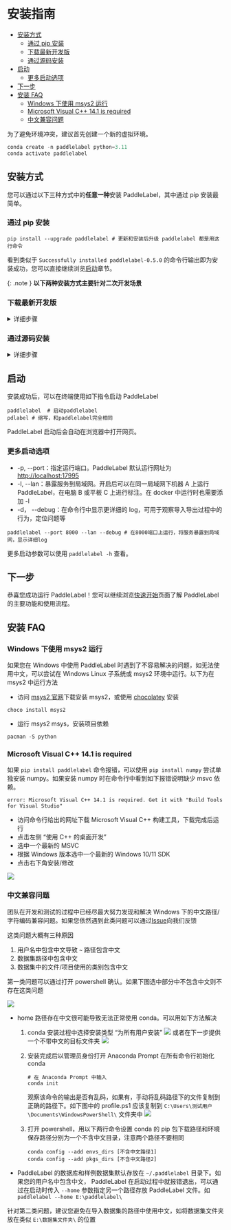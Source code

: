 # 安装指南

<!-- TOC -->

- [安装方式](#%E5%AE%89%E8%A3%85%E6%96%B9%E5%BC%8F)
  - [通过 pip 安装](#%E9%80%9A%E8%BF%87-pip-%E5%AE%89%E8%A3%85)
  - [下载最新开发版](#%E4%B8%8B%E8%BD%BD%E6%9C%80%E6%96%B0%E5%BC%80%E5%8F%91%E7%89%88)
  - [通过源码安装](#%E9%80%9A%E8%BF%87%E6%BA%90%E7%A0%81%E5%AE%89%E8%A3%85)
- [启动](#%E5%90%AF%E5%8A%A8)
  - [更多启动选项](#%E6%9B%B4%E5%A4%9A%E5%90%AF%E5%8A%A8%E9%80%89%E9%A1%B9)
- [下一步](#%E4%B8%8B%E4%B8%80%E6%AD%A5)
- [安装 FAQ](#%E5%AE%89%E8%A3%85-faq)
  - [Windows 下使用 msys2 运行](#windows-%E4%B8%8B%E4%BD%BF%E7%94%A8-msys2-%E8%BF%90%E8%A1%8C)
  - [Microsoft Visual C++ 14.1 is required](#microsoft-visual-c-141-is-required)
  - [中文兼容问题](#%E4%B8%AD%E6%96%87%E5%85%BC%E5%AE%B9%E9%97%AE%E9%A2%98)

<!-- /TOC -->

为了避免环境冲突，建议首先创建一个新的虚拟环境。

```python
conda create -n paddlelabel python=3.11
conda activate paddlelabel
```

## 安装方式

您可以通过以下三种方式中的**任意一种**安装 PaddleLabel，其中通过 pip 安装最简单。

### 通过 pip 安装

```shell
pip install --upgrade paddlelabel # 更新和安装后升级 paddlelabel 都是用这行命令
```

看到类似于 `Successfully installed paddlelabel-0.5.0` 的命令行输出即为安装成功，您可以直接继续浏览[启动](#%E5%90%AF%E5%8A%A8)章节。

{: .note }
**以下两种安装方式主要针对二次开发场景**

### 下载最新开发版

<details> <summary markdown="span">详细步骤</summary>
每当 PaddleLabel 的代码有更新，项目的 Github Action 脚本都会构建一个反映最新版代码的安装包。这一安装包未经过全面测试，因此很可能存在一些问题，仅推荐为尝试最新版本使用。其中可能修复了一些 pypi 版本中存在的问题，添加了一些新功能或进行了一些性能提升。

安装方式为

<!-- 1. 访问 [Action 执行记录网页](https://github.com/PaddleCV-SIG/PaddleLabel/actions/workflows/build.yml)
2. 选择最上面（最新）的一条记录，点击进入
   ![](/doc/CN/assets/action-1.png)
3. 滑到页面最下方，点击下载 PaddleLabel_built_package 压缩包
   ![1](https://user-images.githubusercontent.com/29757093/201905747-a2b0901c-9331-4a90-b4ae-44c855314810.jpg) -->

1. 从[此链接](https://nightly.link/PaddleCV-SIG/PaddleLabel/workflows/build/develop/PaddleLabel_built_package.zip)下载最新开发版安装包
2. 解压该压缩文件，之后执行

```shell
pip install [解压出的.whl文件名，如 paddlelabel-0.5.0-py3-none-any.whl ]
```

</details>

### 通过源码安装

<details> <summary markdown='span'>详细步骤</summary>
如果使用Windows系统，推荐使用git bash或powershell执行以下命令。

1. 首先将后端代码克隆到本地

```shell
git clone https://github.com/PaddleCV-SIG/PaddleLabel
```

2. 接下来克隆并构建前端，构建前请确保安装了 [Node.js](https://nodejs.org/en/) 和 npm

```shell
git clone https://github.com/PaddleCV-SIG/PaddleLabel-Frontend
cd PaddleLabel-Frontend
npm install --location=global yarn
yarn
yarn run build
```

3. 将构建好的前端部分，`PaddleLabel-Frontend/dist/` 目录下所有文件复制到 `PaddleLabel/paddlelabel/static/` 目录中

```shell
cd ../PaddleLabel/
mkdir paddlelabel/static/
cp -r ../PaddleLabel-Frontend/dist/* paddlelabel/static/
```

4. 安装 PaddleLabel 或不安装直接启动

```shell
# 在PaddleLabel目录下
python setup.py install # 安装PaddleLabel

python -m paddlelabel # 不安装直接启动
```

</details>

## 启动

安装成功后，可以在终端使用如下指令启动 PaddleLabel

```shell
paddlelabel  # 启动paddlelabel
pdlabel # 缩写，和paddlelabel完全相同
```

PaddleLabel 启动后会自动在浏览器中打开网页。

### 更多启动选项

- -p, \-\-port：指定运行端口。PaddleLabel 默认运行网址为[http://localhost:17995](http://localhost:17995)
- -l, \-\-lan：暴露服务到局域网。开启后可以在同一局域网下机器 A 上运行 PaddleLabel，在电脑 B 或平板 C 上进行标注。在 docker 中运行时也需要添加 -l
- -d， \-\-debug：在命令行中显示更详细的 log，可用于观察导入导出过程中的行为，定位问题等

```shell
paddlelabel --port 8000 --lan --debug # 在8000端口上运行，将服务暴露到局域网，显示详细log
```

更多启动参数可以使用 `paddlelabel -h` 查看。

## 下一步

恭喜您成功运行 PaddleLabel！您可以继续浏览[快速开始](./quick_start.md)页面了解 PaddleLabel 的主要功能和使用流程。

## 安装 FAQ

<!-- TODO: 折叠，不用标题 -->

<!-- ### Windows 下安装依赖软件

推荐使用 [chocolatey](https://community.chocolatey.org/) 在 Windows 上进行依赖管理。chocolatey 的安装可以参考[官方文档](https://chocolatey.org/install)。一些 PaddleLabel 可能需要的依赖安装命令如下：

```shell
choco install python # python
choco install miniconda3 # miniconda
``` -->

### Windows 下使用 msys2 运行

如果您在 Windows 中使用 PaddleLabel 时遇到了不容易解决的问题，如无法使用中文，可以尝试在 Windows Linux 子系统或 msys2 环境中运行。以下为在 msys2 中运行方法

- 访问 [msys2 官网](https://www.msys2.org/)下载安装 msys2，或使用 [chocolatey](https://chocolatey.org/install) 安装

```shell
choco install msys2
```

- 运行 msys2 msys，安装项目依赖

```shell
pacman -S python
```

### Microsoft Visual C++ 14.1 is required

如果 `pip install paddlelabel` 命令报错，可以使用 `pip install numpy` 尝试单独安装 numpy。如果安装 numpy 时在命令行中看到如下报错说明缺少 msvc 依赖。

```shell
error: Microsoft Visual C++ 14.1 is required. Get it with "Build Tools for Visual Studio"
```

- 访问命令行给出的网址下载 Microsoft Visual C++ 构建工具，下载完成后运行
- 点击左侧 “使用 C++ 的桌面开发”
- 选中一个最新的 MSVC
- 根据 Windows 版本选中一个最新的 Windows 10/11 SDK
- 点击右下角安装/修改

![](/doc/CN/assets/msvc.png)

### 中文兼容问题

团队在开发和测试的过程中已经尽最大努力发现和解决 Windows 下的中文路径/字符编码兼容问题。如果您依然遇到此类问题可以通过[Issue](https://github.com/PaddleCV-SIG/PaddleLabel/issues/new)向我们反馈

这类问题大概有三种原因

1. 用户名中包含中文导致 `~` 路径包含中文
2. 数据集路径中包含中文
3. 数据集中的文件/项目使用的类别包含中文

第一类问题可以通过打开 powershell 确认。如果下图选中部分中不包含中文则不存在这类问题

![](/doc/CN/assets/cn_home.png)

- home 路径存在中文很可能导致无法正常使用 conda。可以用如下方法解决

  1. conda 安装过程中选择安装类型 “为所有用户安装”
     ![](/doc/CN/assets/miniconda_install_type.png)
     或者在下一步提供一个不带中文的目标文件夹
     ![](/doc/CN/assets/miniconda_cn.png)
  2. 安装完成后以管理员身份打开 Anaconda Prompt 在所有命令行初始化 conda

     ```shell
     # 在 Anaconda Prompt 中输入
     conda init
     ```

     观察该命令的输出是否有乱码，如果有，手动将乱码路径下的文件复制到正确的路径下。如下图中的 profile.ps1 应该复制到 `C:\Users\测试用户\Documents\WindowsPowerShell\` 文件夹中
     ![](/doc/CN/assets/miniconda_init_cn.png)

  3. 打开 powershell，用以下两行命令设置 conda 的 pip 包下载路径和环境保存路径分别为一个不含中文目录，注意两个路径不要相同
     ```shell
     conda config --add envs_dirs [不含中文路径1]
     conda config --add pkgs_dirs [不含中文路径2]
     ```

- PaddleLabel 的数据库和样例数据集默认存放在 `~/.paddlelabel` 目录下。如果您的用户名中包含中文， PaddleLabel 在启动过程中就报错退出，可以通过在启动时传入 `--home` 参数指定另一个路径存放 PaddleLabel 文件。如 `paddlelabel --home E:\paddlelabel\`

<!-- TODO: 实现这个 -->

针对第二类问题，建议您避免在导入数据集的路径中使用中文，如将数据集文件夹放在类似 `E:\数据集文件夹\` 的位置
